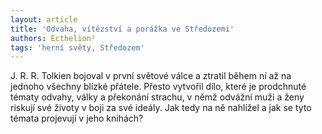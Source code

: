 ```yaml
---
layout: article
title: 'Odvaha, vítězství a porážka ve Středozemi'
authors: Ecthelion²
tags: 'herní světy, Středozem'
---
```


J. R. R. Tolkien bojoval v první světové válce
a ztratil během ní až na jednoho všechny
blízké přátele. Přesto vytvořil dílo, které
je prodchnuté tématy odvahy, války a
překonání strachu, v němž odvážní muži a
ženy riskují své životy v boji za své ideály.
Jak tedy na ně nahlížel a jak se tyto témata
projevují v jeho knihách?
